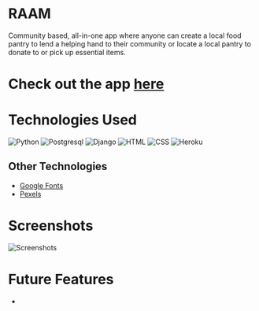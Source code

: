 # RAAM
Community based, all-in-one app where anyone can create a local food pantry to lend a helping hand to their community or locate a local pantry to donate to or pick up essential items. 

# Check out the app **[here]()**

# Technologies Used
![Python](https://img.shields.io/badge/Python-3776AB?style=for-the-badge&logo=python&logoColor=white)
![Postgresql](https://img.shields.io/badge/PostgreSQL-316192?style=for-the-badge&logo=postgresql&logoColor=white)
![Django](https://img.shields.io/badge/Django-092E20?style=for-the-badge&logo=django&logoColor=white)
![HTML](https://img.shields.io/badge/HTML-239120?style=for-the-badge&logo=html5&logoColor=white)
![CSS](https://img.shields.io/badge/CSS-239120?&style=for-the-badge&logo=css3&logoColor=white)
![Heroku](https://img.shields.io/badge/Heroku-430098?style=for-the-badge&logo=heroku&logoColor=white)

## Other Technologies
- [Google Fonts](https://fonts.google.com/)
- [Pexels](https://www.pexels.com/)


# Screenshots
![ Screenshots]()

# Future Features 
- 

